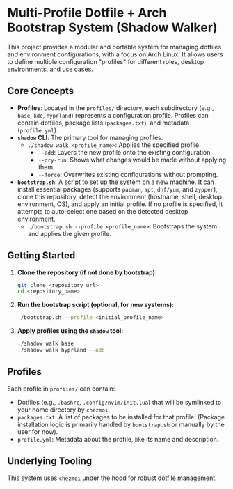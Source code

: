 # Multi-Profile Dotfile + Arch Bootstrap System (Shadow Walker)

This project provides a modular and portable system for managing dotfiles and environment configurations, with a focus on Arch Linux. It allows users to define multiple configuration "profiles" for different roles, desktop environments, and use cases.

## Core Concepts

*   **Profiles**: Located in the `profiles/` directory, each subdirectory (e.g., `base`, `kde`, `hyprland`) represents a configuration profile. Profiles can contain dotfiles, package lists (`packages.txt`), and metadata (`profile.yml`).
*   **`shadow` CLI**: The primary tool for managing profiles.
    *   `./shadow walk <profile_name>`: Applies the specified profile.
        *   `--add`: Layers the new profile onto the existing configuration.
        *   `--dry-run`: Shows what changes would be made without applying them.
        *   `--force`: Overwrites existing configurations without prompting.
*   **`bootstrap.sh`**: A script to set up the system on a new machine. It can install essential packages (supports `pacman`, `apt`, `dnf/yum`, and `zypper`), clone this repository, detect the environment (hostname, shell, desktop environment, OS), and apply an initial profile. If no profile is specified, it attempts to auto-select one based on the detected desktop environment.
    *   `./bootstrap.sh --profile <profile_name>`: Bootstraps the system and applies the given profile.

## Getting Started

1.  **Clone the repository (if not done by bootstrap):**
    ```bash
    git clone <repository_url>
    cd <repository_name>
    ```
2.  **Run the bootstrap script (optional, for new systems):**
    ```bash
    ./bootstrap.sh --profile <initial_profile_name>
    ```
3.  **Apply profiles using the `shadow` tool:**
    ```bash
    ./shadow walk base
    ./shadow walk hyprland --add
    ```

## Profiles

Each profile in `profiles/` can contain:
*   Dotfiles (e.g., `.bashrc`, `.config/nvim/init.lua`) that will be symlinked to your home directory by `chezmoi`.
*   `packages.txt`: A list of packages to be installed for that profile. (Package installation logic is primarily handled by `bootstrap.sh` or manually by the user for now).
*   `profile.yml`: Metadata about the profile, like its name and description.

## Underlying Tooling

This system uses `chezmoi` under the hood for robust dotfile management.
